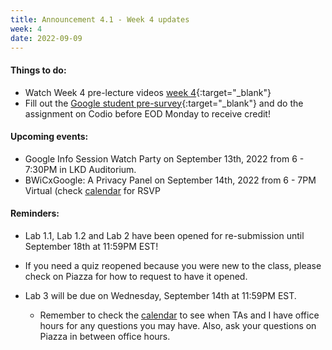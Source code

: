 ```yaml
---
title: Announcement 4.1 - Week 4 updates
week: 4
date: 2022-09-09
---
```


#### Things to do:

* Watch Week 4 pre-lecture videos [week 4](https//www.hucs0.org/schedule/#week-4){:target="_blank"}
* Fill out the [Google student pre-survey](https://google.qualtrics.com/jfe/form/SV_0kbwxo0tmOn0yCW){:target="_blank"} and do the assignment on Codio before EOD Monday to receive credit!

#### Upcoming events:

*   Google Info Session Watch Party on September 13th, 2022 from 6 - 7:30PM in LKD Auditorium.
*   BWiCxGoogle: A Privacy Panel on September 14th, 2022 from 6 - 7PM Virtual (check [calendar](https://hucs0.org/calendar) for RSVP
   
#### Reminders:

* Lab 1.1, Lab 1.2 and Lab 2 have been opened for re-submission until September 18th at 11:59PM EST!

* If you need a quiz reopened because you were new to the class, please check on Piazza for how to request to have it opened.

* Lab 3 will be due on Wednesday, September 14th at 11:59PM EST. 
    * Remember to check the [calendar](https://hucs0.org/calendar) to see when TAs and I have office hours for any questions you may have. Also, ask your questions on Piazza in between office hours.
